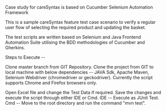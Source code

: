 Case study for careSyntax is based on Cucumber Selenium Automation Framework

This is a sample careSyntax feature test case scenario to verify a 
regular user flow of selecting the required product and updating the basket.

The test scripts are written based on Selenium and Java Frontend Automation Suite 
utilising the BDD methodologies of Cucumber and Gherkins.

Steps to Execute --

Clone master branch from GIT Repository. 
Clone the project from GIT to local machine with below dependencies -- JAVA Sdk, Apache Maven, Selenium Webdriver (chromedriver or geckodriver). 
Currently the script supports Chrome and Firefox browsers only.

Open Excel file and change the Test Data if required. 
Save the changes and execute the script through either IDE or Cmd. 
IDE -- Execute as JUnit Test. Cmd -- Move to the root directory and run the command "mvn test".
